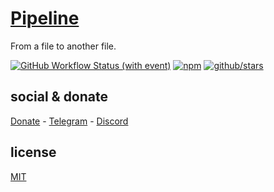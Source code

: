 # [Pipeline]()

From a file to another file.

[![GitHub Workflow Status (with event)](https://img.shields.io/github/actions/workflow/status/brtmvdl/pipeline/npm-publish.yml?label=GitHub%20Actions&link=https%3A%2F%2Fgithub.com%2Fbrtmvdl%2Fpipeline%2Factions%2Fworkflows%2Fnpm-publish.yml)](https://github.com/brtmvdl/pipeline/actions/workflows/npm-publish.yml) [![npm](https://img.shields.io/npm/dw/%40brtmvdl/pipeline?label=NPM%20Weekly%20Downloads)](https://www.npmjs.com/package/@brtmvdl/pipeline) [![github/stars](https://img.shields.io/github/stars/brtmvdl/pipeline?style=social)](https://img.shields.io/github/stars/brtmvdl/pipeline?style=social) 

## social & donate

[Donate](https://link.mercadopago.com.br/brtmvdl) - [Telegram](https://t.me/+KRmg5MlqgMk0MTg5) - [Discord](https://discord.gg/2zWpWBgmPj)

## license

[MIT](./LICENSE)
